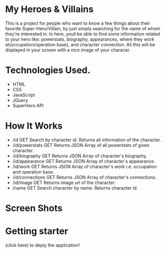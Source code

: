 # My Heroes & Villains

This is a project for people who want to know a few things about their favorite Super-Hero/Villain, by just simply searching for the name of
whom they're interested in.
In here, youll be able to find some information related to
your hero like: powerstats, biography, appearances, where they work at(occupation/operation base), and character connection. All this will be displayed
in your screen with a nice image of your characer.

# Technologies Used.

- HTML
- CSS
- JavaScript
- JQuery
- SuperHero API

# How It Works

- /id	GET	Search by character id. Returns all information of the character.
- /id/powerstats	GET	Returns JSON Array of all powerstats of given character.
- /id/biography	GET	Returns JSON Array of character's biography.
- /id/appearance	GET	Returns JSON Array of character's appearance.
- /id/work	GET	Returns JSON Array of character's work i.e. occupation and operation base.
- /id/connections	GET	Returns JSON Array of character's connections.
- /id/image	GET	Returns image url of the character.
- /name	GET	Search character by name. Returns character id.

# Screen Shots



# Getting starter

(click here) to deply the application!




